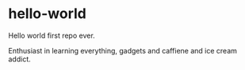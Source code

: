 # hello-world
Hello world first repo ever.

Enthusiast in learning everything, gadgets and caffiene and ice cream addict.
